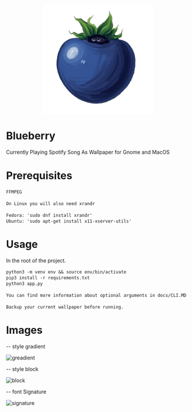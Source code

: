 <p align="center">
<img src="blueberry.png" alt="drawing" width="300"/>
</p>

# Blueberry

Currently Playing Spotify Song As Wallpaper for Gnome and MacOS
 
 # Prerequisites

    FFMPEG

    On Linux you will also need xrandr

    Fedora: 'sudo dnf install xrandr'
    Ubuntu: 'sudo apt-get install x11-xserver-utils'


# Usage 

In the root of the project.

    python3 -m venv env && source env/bin/activate
    pip3 install -r requirements.txt
    python3 app.py

    You can find more information about optional arguments in docs/CLI.MD
    
    Backup your current wallpaper before running.

# Images 



-- style gradient

![greadient](https://github.com/user-attachments/assets/082022ec-2bdb-4ba3-914c-22513c95abd8)




-- style block

![block](https://github.com/user-attachments/assets/6d5909c7-545e-4754-bd56-2cc11711d8e3)


-- font Signature


![signature](https://github.com/user-attachments/assets/729ff1b8-cf30-42f5-ae87-a0d09f5553c4)
